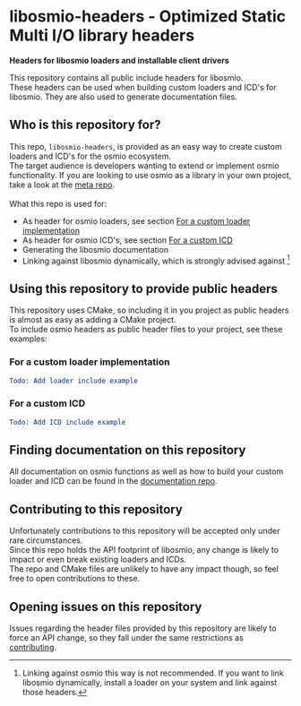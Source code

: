 # libosmio-headers - **O**ptimized **S**tatic **M**ulti **I**/**O** library headers
**Headers for libosmio loaders and installable client drivers**

This repository contains all public include headers for libosmio. \
These headers can be used when building custom loaders and ICD's for libosmio.
They are also used to generate documentation files.

## Who is this repository for?
This repo, `libosmio-headers`, is provided as an easy way to create custom loaders and ICD's for the osmio ecosystem. \
The target audience is developers wanting to extend or implement osmio functionality.
If you are looking to use osmio as a library in your own project, take a look at the [meta repo](https://github.com/RedNicStone/libosmio). \
\
What this repo is used for:
- As header for osmio loaders, see section [For a custom loader implementation](#for-a-custom-loader-implementation)
- As header for osmio ICD's, see section [For a custom ICD](#for-a-custom-icd)
- Generating the libosmio documentation
- Linking against libosmio dynamically, which is strongly advised against [^1]

## Using this repository to provide public headers
This repository uses CMake, so including it in you project as public headers is almost as easy as adding a CMake project. \
To include osmio headers as public header files to your project, see these examples:

### For a custom loader implementation
```cmake
Todo: Add loader include example
```

### For a custom ICD
```cmake
Todo: Add ICD include example
```

## Finding documentation on this repository
All documentation on osmio functions as well as how to build your custom loader and ICD can be found in the [documentation repo](https://github.com/RedNicStone/libosmio-docs).

## Contributing to this repository
Unfortunately contributions to this repository will be accepted only under rare circumstances. \
Since this repo holds the API footprint of libosmio, any change is likely to impact or even break existing loaders and ICDs. \
The repo and CMake files are unlikely to have any impact though, so feel free to open contributions to these.

## Opening issues on this repository
Issues regarding the header files provided by this repository are likely to force an API change, so they fall under the same restrictions as [contributing](#contributing-to-this-repository).

[^1]: Linking against osmio this way is not recommended. 
If you want to link libosmio dynamically, install a loader on your system and link against those headers.
